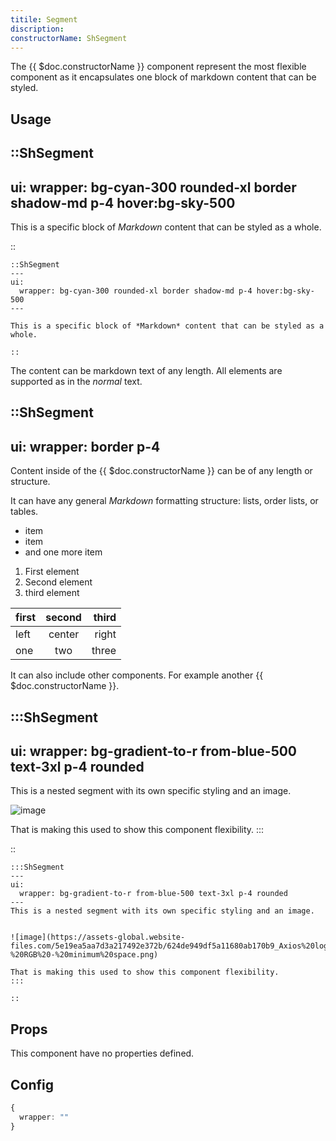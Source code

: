```yaml
---
titile: Segment
discription: 
constructorName: ShSegment
---
```


The {{ $doc.constructorName }} component represent the most flexible component as it 
encapsulates one block of markdown content that can be styled.

## Usage

::ShSegment
---
ui:
  wrapper: bg-cyan-300 rounded-xl border shadow-md p-4 hover:bg-sky-500
---
This is a specific block of *Markdown* content that can be styled as a whole.

::

```mdc
::ShSegment
---
ui:
  wrapper: bg-cyan-300 rounded-xl border shadow-md p-4 hover:bg-sky-500
---

This is a specific block of *Markdown* content that can be styled as a whole.

::
```

The content can be markdown text of any length. All elements are supported as in
the *normal* text.

::ShSegment
---
ui:
  wrapper: border p-4
---

Content inside of the {{ $doc.constructorName }} can be of any length or structure.

It can have any general *Markdown* formatting structure: lists, order lists, or 
tables.

* item
* item
* and one more item

1. First element 
1. Second element
1. third element

| first | second | third |
| ----- | :------: | -----: |
| left   | center    | right |
| one   | two    | three |

It can also include other components. For example another {{ $doc.constructorName }}.

:::ShSegment
---
ui:
  wrapper: bg-gradient-to-r from-blue-500 text-3xl p-4 rounded
---
This is a nested segment with its own specific styling and an image.


![image](https://assets-global.website-files.com/5e19ea5aa7d3a217492e372b/624de949df5a11680ab170b9_Axios%20logo%20-%20RGB%20-%20minimum%20space.png)

That is making this used to show this component flexibility.
:::

::

```mdc
:::ShSegment
---
ui:
  wrapper: bg-gradient-to-r from-blue-500 text-3xl p-4 rounded
---
This is a nested segment with its own specific styling and an image.


![image](https://assets-global.website-files.com/5e19ea5aa7d3a217492e372b/624de949df5a11680ab170b9_Axios%20logo%20-%20RGB%20-%20minimum%20space.png)

That is making this used to show this component flexibility.
:::

::
```

## Props

This component have no properties defined.
## Config

```ts
{
  wrapper: ""
}
```
